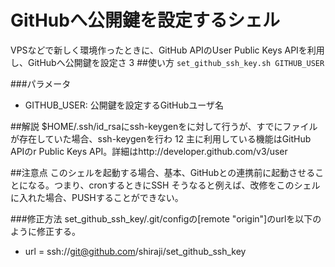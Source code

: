 # GitHubへ公開鍵を設定するシェル
VPSなどで新しく環境作ったときに、GitHub APIのUser Public Keys APIを利用し、GitHubへ公開鍵を設定さ  3
##使い方
`set_github_ssh_key.sh GITHUB_USER`

###パラメータ
* GITHUB_USER: 公開鍵を設定するGitHubユーザ名

##解説
$HOME/.ssh/id_rsaにssh-keygenをに対して行うが、すでにファイルが存在していた場合、ssh-keygenを行わ 12 主に利用している機能はGitHub APIのr Public Keys API。詳細はhttp://developer.github.com/v3/user

##注意点
このシェルを起動する場合、基本、GitHubとの連携前に起動させることになる。つまり、cronするときにSSH
そうなると例えば、改修をこのシェルに入れた場合、PUSHすることができない。

###修正方法
set_github_ssh_key/.git/configの[remote "origin"]のurlを以下のように修正する。
 * url = ssh://git@github.com/shiraji/set_github_ssh_key
